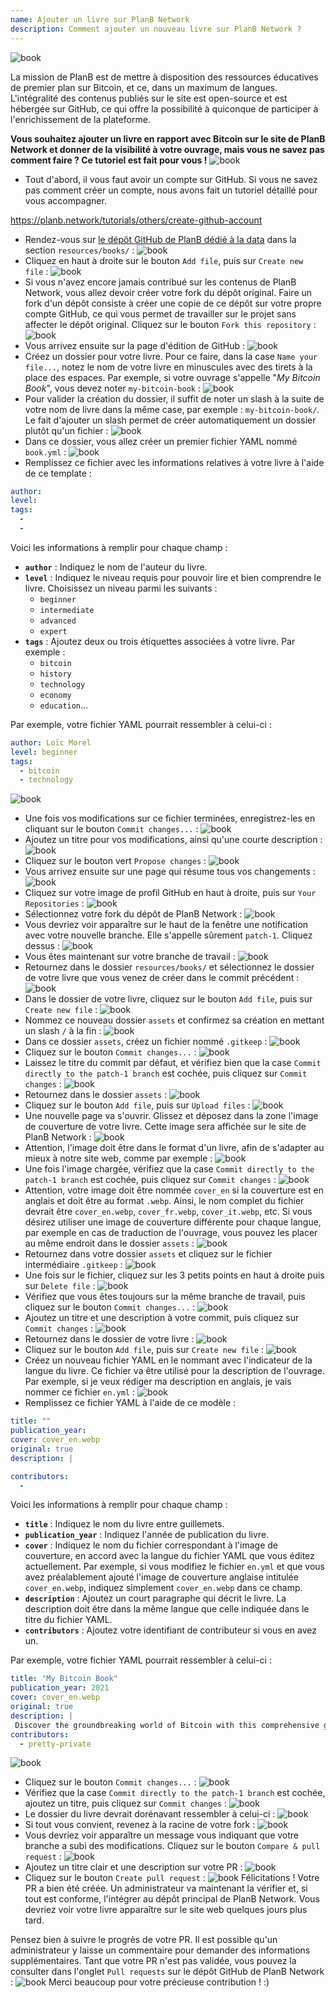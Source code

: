 ```yaml
---
name: Ajouter un livre sur PlanB Network
description: Comment ajouter un nouveau livre sur PlanB Network ?
---
```

![book](assets/cover.webp)

La mission de PlanB est de mettre à disposition des ressources éducatives de premier plan sur Bitcoin, et ce, dans un maximum de langues. L'intégralité des contenus publiés sur le site est open-source et est hébergée sur GitHub, ce qui offre la possibilité à quiconque de participer à l'enrichissement de la plateforme.

**Vous souhaitez ajouter un livre en rapport avec Bitcoin sur le site de PlanB Network et donner de la visibilité à votre ouvrage, mais vous ne savez pas comment faire ? Ce tutoriel est fait pour vous !**
![book](assets/01.webp)
- Tout d'abord, il vous faut avoir un compte sur GitHub. Si vous ne savez pas comment créer un compte, nous avons fait un tutoriel détaillé pour vous accompagner.

https://planb.network/tutorials/others/create-github-account


- Rendez-vous sur [le dépôt GitHub de PlanB dédié à la data](https://github.com/PlanB-Network/bitcoin-educational-content/tree/dev/resources/books) dans la section `resources/books/` :
![book](assets/02.webp)
- Cliquez en haut à droite sur le bouton `Add file`, puis sur `Create new file` :
![book](assets/03.webp)
- Si vous n'avez encore jamais contribué sur les contenus de PlanB Network, vous allez devoir créer votre fork du dépôt original. Faire un fork d'un dépôt consiste à créer une copie de ce dépôt sur votre propre compte GitHub, ce qui vous permet de travailler sur le projet sans affecter le dépôt original. Cliquez sur le bouton `Fork this repository` :
![book](assets/04.webp)
- Vous arrivez ensuite sur la page d'édition de GitHub :
![book](assets/05.webp)
- Créez un dossier pour votre livre. Pour ce faire, dans la case `Name your file...`, notez le nom de votre livre en minuscules avec des tirets à la place des espaces. Par exemple, si votre ouvrage s'appelle "*My Bitcoin Book*", vous devez noter `my-bitcoin-book` :
![book](assets/06.webp)
- Pour valider la création du dossier, il suffit de noter un slash à la suite de votre nom de livre dans la même case, par exemple : `my-bitcoin-book/`. Le fait d'ajouter un slash permet de créer automatiquement un dossier plutôt qu'un fichier :
![book](assets/07.webp)
- Dans ce dossier, vous allez créer un premier fichier YAML nommé `book.yml` :
![book](assets/08.webp)
- Remplissez ce fichier avec les informations relatives à votre livre à l'aide de ce template :

```yaml
author: 
level: 
tags:
  - 
  - 
```

Voici les informations à remplir pour chaque champ :
- **`author`** : Indiquez le nom de l'auteur du livre.
- **`level`** : Indiquez le niveau requis pour pouvoir lire et bien comprendre le livre. Choisissez un niveau parmi les suivants :
	- `beginner`
	- `intermediate`
	- `advanced`
	- `expert`
- **`tags`** : Ajoutez deux ou trois étiquettes associées à votre livre. Par exemple :
    - `bitcoin`
    - `history`
    - `technology`
    - `economy`
    - `education`...

Par exemple, votre fichier YAML pourrait ressembler à celui-ci : 

```yaml
author: Loïc Morel
level: beginner
tags:
  - bitcoin
  - technology
```

![book](assets/09.webp)
- Une fois vos modifications sur ce fichier terminées, enregistrez-les en cliquant sur le bouton `Commit changes...` :
![book](assets/10.webp)
- Ajoutez un titre pour vos modifications, ainsi qu'une courte description :
![book](assets/11.webp)
- Cliquez sur le bouton vert `Propose changes` :
![book](assets/12.webp)
- Vous arrivez ensuite sur une page qui résume tous vos changements :
![book](assets/13.webp)
- Cliquez sur votre image de profil GitHub en haut à droite, puis sur `Your Repositories` :
![book](assets/14.webp)
- Sélectionnez votre fork du dépôt de PlanB Network :
![book](assets/15.webp)
- Vous devriez voir apparaître sur le haut de la fenêtre une notification avec votre nouvelle branche. Elle s'appelle sûrement `patch-1`. Cliquez dessus :
![book](assets/16.webp)
- Vous êtes maintenant sur votre branche de travail :
![book](assets/17.webp)
- Retournez dans le dossier `resources/books/` et sélectionnez le dossier de votre livre que vous venez de créer dans le commit précédent :
![book](assets/18.webp)
- Dans le dossier de votre livre, cliquez sur le bouton `Add file`, puis sur `Create new file` :
![book](assets/19.webp)
- Nommez ce nouveau dossier `assets` et confirmez sa création en mettant un slash `/` à la fin :
![book](assets/20.webp)
- Dans ce dossier `assets`, créez un fichier nommé `.gitkeep` :
![book](assets/21.webp)
- Cliquez sur le bouton `Commit changes...` :
![book](assets/22.webp)
- Laissez le titre du commit par défaut, et vérifiez bien que la case `Commit directly to the patch-1 branch` est cochée, puis cliquez sur `Commit changes` :
![book](assets/23.webp)
- Retournez dans le dossier `assets` :
![book](assets/24.webp)
- Cliquez sur le bouton `Add file`, puis sur `Upload files` :
![book](assets/25.webp)
- Une nouvelle page va s'ouvrir. Glissez et déposez dans la zone l'image de couverture de votre livre. Cette image sera affichée sur le site de PlanB Network :
![book](assets/26.webp)
- Attention, l'image doit être dans le format d'un livre, afin de s'adapter au mieux à notre site web, comme par exemple :
![book](assets/27.webp)
- Une fois l'image chargée, vérifiez que la case `Commit directly to the patch-1 branch` est cochée, puis cliquez sur `Commit changes` : 
![book](assets/28.webp)
- Attention, votre image doit être nommée `cover_en` si la couverture est en anglais et doit être au format `.webp`. Ainsi, le nom complet du fichier devrait être `cover_en.webp`, `cover_fr.webp`, `cover_it.webp`, etc. Si vous désirez utiliser une image de couverture différente pour chaque langue, par exemple en cas de traduction de l'ouvrage, vous pouvez les placer au même endroit dans le dossier `assets` :
![book](assets/29.webp)
- Retournez dans votre dossier `assets` et cliquez sur le fichier intermédiaire `.gitkeep` :
![book](assets/30.webp)
- Une fois sur le fichier, cliquez sur les 3 petits points en haut à droite puis sur `Delete file` :
![book](assets/31.webp)
- Vérifiez que vous êtes toujours sur la même branche de travail, puis cliquez sur le bouton `Commit changes...` :
![book](assets/32.webp)
- Ajoutez un titre et une description à votre commit, puis cliquez sur `Commit changes` :
![book](assets/33.webp)
- Retournez dans le dossier de votre livre :
![book](assets/34.webp)
- Cliquez sur le bouton `Add file`, puis sur `Create new file` :
![book](assets/35.webp)
- Créez un nouveau fichier YAML en le nommant avec l'indicateur de la langue du livre. Ce fichier va être utilisé pour la description de l'ouvrage. Par exemple, si je veux rédiger ma description en anglais, je vais nommer ce fichier `en.yml` :
![book](assets/36.webp)
- Remplissez ce fichier YAML à l'aide de ce modèle :
```yaml
title: ""
publication_year: 
cover: cover_en.webp
original: true
description: |

contributors:
  - 
```

Voici les informations à remplir pour chaque champ :
- **`title`** : Indiquez le nom du livre entre guillemets.
- **`publication_year`** : Indiquez l'année de publication du livre.
- **`cover`** : Indiquez le nom du fichier correspondant à l'image de couverture, en accord avec la langue du fichier YAML que vous éditez actuellement. Par exemple, si vous modifiez le fichier `en.yml` et que vous avez préalablement ajouté l'image de couverture anglaise intitulée `cover_en.webp`, indiquez simplement `cover_en.webp` dans ce champ.
- **`description`** : Ajoutez un court paragraphe qui décrit le livre. La description doit être dans la même langue que celle indiquée dans le titre du fichier YAML.
- **`contributors`** : Ajoutez votre identifiant de contributeur si vous en avez un.

Par exemple, votre fichier YAML pourrait ressembler à celui-ci : 

```yaml
title: "My Bitcoin Book"
publication_year: 2021
cover: cover_en.webp
original: true
description: |
 Discover the groundbreaking world of Bitcoin with this comprehensive guide tailored for beginners. My Bitcoin Book demystifies the complexities of Bitcoin, providing a clear and concise introduction to how the protocol works. From its revolutionary technology to its potential impact on the global economy, this book offers invaluable insights and practical knowledge. Perfect for those new to Bitcoin, it covers the basics, security tips, and the future of digital finance. Dive into the future of money and empower yourself with the knowledge to navigate the digital age confidently.
contributors:
  - pretty-private
```

![book](assets/37.webp)
- Cliquez sur le bouton `Commit changes...` :
![book](assets/38.webp)
- Vérifiez que la case `Commit directly to the patch-1 branch` est cochée, ajoutez un titre, puis cliquez sur `Commit changes` :
![book](assets/39.webp)
- Le dossier du livre devrait dorénavant ressembler à celui-ci :
![book](assets/40.webp)
- Si tout vous convient, revenez à la racine de votre fork :
![book](assets/41.webp)
- Vous devriez voir apparaître un message vous indiquant que votre branche a subi des modifications. Cliquez sur le bouton `Compare & pull request` :
![book](assets/42.webp)
- Ajoutez un titre clair et une description sur votre PR :
![book](assets/43.webp)
- Cliquez sur le bouton `Create pull request` :
![book](assets/44.webp)
Félicitations ! Votre PR a bien été créée. Un administrateur va maintenant la vérifier et, si tout est conforme, l'intégrer au dépôt principal de PlanB Network. Vous devriez voir votre livre apparaître sur le site web quelques jours plus tard.

Pensez bien à suivre le progrès de votre PR. Il est possible qu'un administrateur y laisse un commentaire pour demander des informations supplémentaires. Tant que votre PR n'est pas validée, vous pouvez la consulter dans l'onglet `Pull requests` sur le dépôt GitHub de PlanB Network :
![book](assets/45.webp)
Merci beaucoup pour votre précieuse contribution ! :)
